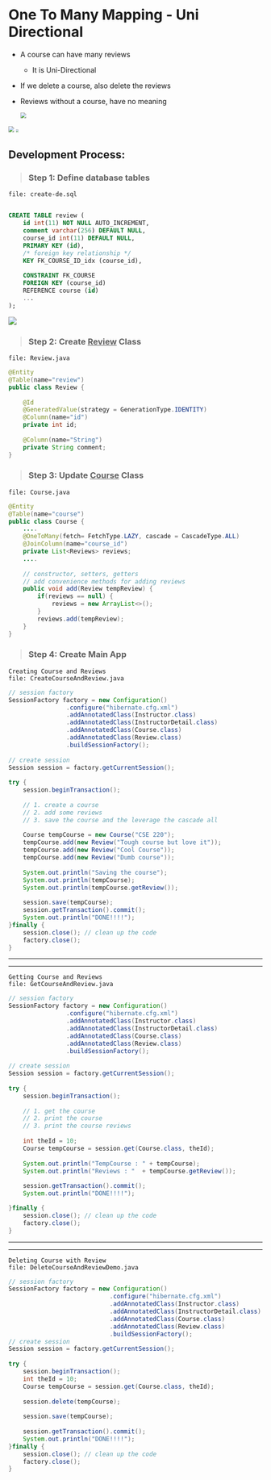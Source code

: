 # One To Many Mapping - Uni Directional

- A course can have many reviews 

  - It is Uni-Directional

- If we delete a course, also delete the reviews

- Reviews without a course, have no meaning

  <img src="https://githubpictures.000webhostapp.com/pictures/OneToManyUniDirectional1.png" style="zoom: 67%;" />

<img src="https://githubpictures.000webhostapp.com/pictures/@OneToManyTableRelationship.png" style="zoom: 70%;" />

<img src="https://githubpictures.000webhostapp.com/pictures/Diagram.png" style="zoom: 33%;" />



## Development Process: 

> ### Step 1: Define database tables		

```
file: create-de.sql
```

```SQL

CREATE TABLE review (
	id int(11) NOT NULL AUTO_INCREMENT,
    comment varchar(256) DEFAULT NULL,
    course_id int(11) DEFAULT NULL,
    PRIMARY KEY (id),
    /* foreign key relationship */
    KEY FK_COURSE_ID_idx (course_id),
    
    CONSTRAINT FK_COURSE
    FOREIGN KEY (course_id)
    REFERENCE course (id)
    ...
);
```



![](https://githubpictures.000webhostapp.com/pictures/ERDIGRAM1.png)



> ### Step 2: Create <u>Review</u> Class

```
file: Review.java
```

```java
@Entity
@Table(name="review")
public class Review {
    
    @Id
    @GeneratedValue(strategy = GenerationType.IDENTITY)
    @Column(name="id")
    private int id;
    
    @Column(name="String")
    private String comment;  
}
```

> ### Step 3: Update <u>Course</u> Class

```
file: Course.java
```

```java
@Entity
@Table(name="course")
public class Course {
	....
    @OneToMany(fetch= FetchType.LAZY, cascade = CascadeType.ALL)
    @JoinColumn(name="course_id")
	private List<Reviews> reviews;
	....
        
    // constructor, setters, getters
    // add convenience methods for adding reviews
    public void add(Review tempReview) {
        if(reviews == null) {
            reviews = new ArrayList<>();
        }
        reviews.add(tempReview);
    }
}
```



> ### Step 4: Create Main App

```
Creating Course and Reviews
file: CreateCourseAndReview.java
```

```java
// session factory
SessionFactory factory = new Configuration()
				.configure("hibernate.cfg.xml")
				.addAnnotatedClass(Instructor.class)
				.addAnnotatedClass(InstructorDetail.class)
				.addAnnotatedClass(Course.class)
				.addAnnotatedClass(Review.class)
				.buildSessionFactory();
		
// create session
Session session = factory.getCurrentSession();
		
try {
	session.beginTransaction();
			
	// 1. create a course
	// 2. add some reviews
    // 3. save the course and the leverage the cascade all
			
    Course tempCourse = new Course("CSE 220");
    tempCourse.add(new Review("Tough course but love it"));
    tempCourse.add(new Review("Cool Course"));	
    tempCourse.add(new Review("Dumb course"));
			
    System.out.println("Saving the course");
    System.out.println(tempCourse);
    System.out.println(tempCourse.getReview());
			
    session.save(tempCourse);
    session.getTransaction().commit();
    System.out.println("DONE!!!!");
}finally {
    session.close(); // clean up the code
    factory.close();
}
```

------

------



```
Getting Course and Reviews
file: GetCourseAndReview.java
```

```java
// session factory
SessionFactory factory = new Configuration()
				.configure("hibernate.cfg.xml")
				.addAnnotatedClass(Instructor.class)
				.addAnnotatedClass(InstructorDetail.class)
				.addAnnotatedClass(Course.class)
				.addAnnotatedClass(Review.class)
				.buildSessionFactory();
		
// create session
Session session = factory.getCurrentSession();
		
try {
	session.beginTransaction();
			
	// 1. get the course
	// 2. print the course
	// 3. print the course reviews
	
    int theId = 10;
	Course tempCourse = session.get(Course.class, theId);
			
	System.out.println("TempCourse : " + tempCourse);
	System.out.println("Reviews : "  + tempCourse.getReview());
			
	session.getTransaction().commit();
	System.out.println("DONE!!!!");

}finally {
	session.close(); // clean up the code
	factory.close();
}
```

------

------

```
Deleting Course with Review
file: DeleteCourseAndReviewDemo.java
```

```java
// session factory
SessionFactory factory = new Configuration()
							.configure("hibernate.cfg.xml")
							.addAnnotatedClass(Instructor.class)
							.addAnnotatedClass(InstructorDetail.class)
							.addAnnotatedClass(Course.class)
							.addAnnotatedClass(Review.class)
							.buildSessionFactory();
// create session
Session session = factory.getCurrentSession();
		
try {
	session.beginTransaction();
	int theId = 10;
	Course tempCourse = session.get(Course.class, theId);
			
	session.delete(tempCourse);
	
	session.save(tempCourse);
			
	session.getTransaction().commit();
	System.out.println("DONE!!!!");
}finally {
	session.close(); // clean up the code
	factory.close();
}
```

